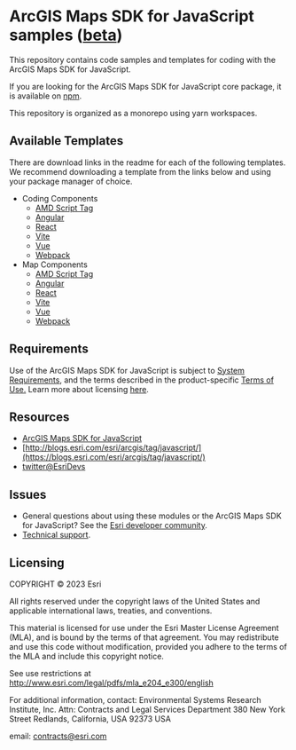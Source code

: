 # ArcGIS Maps SDK for JavaScript samples ([beta](https://developers.arcgis.com/javascript/latest/faq/#what-does-the-beta-tag-mean))

This repository contains code samples and templates for coding with the ArcGIS Maps SDK for JavaScript.

If you are looking for the ArcGIS Maps SDK for JavaScript core package, it is available on [npm](https://www.npmjs.com/package/@arcgis/core).

This repository is organized as a monorepo using yarn workspaces.

## Available Templates
There are download links in the readme for each of the following templates. We recommend downloading a template from the links below and using your package manager of choice.  

- Coding Components
    - [AMD Script Tag](./packages/coding-components/templates/amd-script-tag)
    - [Angular](./packages/coding-components/templates/angular)
    - [React](./packages/coding-components/templates/react)
    - [Vite](./packages/coding-components/templates/vite)
    - [Vue](./packages/coding-components/templates/vue)
    - [Webpack](./packages/coding-components/templates/webpack)
- Map Components
    - [AMD Script Tag](./packages/map-components/templates/amd-script-tag)
    - [Angular](./packages/map-components/templates/Angular)
    - [React](./packages/map-components/templates/react)
    - [Vite](./packages/map-components/templates/vite)
    - [Vue](./packages/map-components/templates/vue)
    - [Webpack](./packages/map-components/templates/webpack)


## Requirements

Use of the ArcGIS Maps SDK for JavaScript is subject to [System Requirements](https://developers.arcgis.com/javascript/latest/system-requirements/), and the terms described in the product-specific [Terms of Use.](https://www.esri.com/en-us/legal/terms/product-specific-scope-of-use) Learn more about licensing [here](https://developers.arcgis.com/javascript/latest/licensing/).

## Resources

- [ArcGIS Maps SDK for JavaScript](https://developers.arcgis.com/javascript/)
- [http://blogs.esri.com/esri/arcgis/tag/javascript/](https://blogs.esri.com/esri/arcgis/tag/javascript/)
- [twitter@EsriDevs](https://twitter.com/EsriDevs)

## Issues

- General questions about using these modules or the ArcGIS Maps SDK for JavaScript? See the [Esri developer community](https://community.esri.com/t5/arcgis-api-for-javascript/ct-p/arcgis-api-for-javascript).
- [Technical support](https://support.esri.com/).

## Licensing

COPYRIGHT © 2023 Esri

All rights reserved under the copyright laws of the United States and applicable international laws, treaties, and conventions.

This material is licensed for use under the Esri Master License Agreement (MLA), and is bound by the terms of that agreement. You may redistribute and use this code without modification, provided you adhere to the terms of the MLA and include this copyright notice.

See use restrictions at http://www.esri.com/legal/pdfs/mla_e204_e300/english

For additional information, contact: Environmental Systems Research Institute, Inc. Attn: Contracts and Legal Services Department 380 New York Street Redlands, California, USA 92373 USA

email: contracts@esri.com